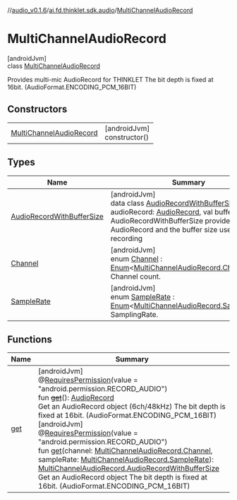 //[audio_v0.1.6](../../../index.md)/[ai.fd.thinklet.sdk.audio](../index.md)/[MultiChannelAudioRecord](index.md)

# MultiChannelAudioRecord

[androidJvm]\
class [MultiChannelAudioRecord](index.md)

Provides multi-mic AudioRecord for THINKLET The bit depth is fixed at 16bit. (AudioFormat.ENCODING_PCM_16BIT)

## Constructors

| | |
|---|---|
| [MultiChannelAudioRecord](-multi-channel-audio-record.md) | [androidJvm]<br>constructor() |

## Types

| Name | Summary |
|---|---|
| [AudioRecordWithBufferSize](-audio-record-with-buffer-size/index.md) | [androidJvm]<br>data class [AudioRecordWithBufferSize](-audio-record-with-buffer-size/index.md)(val audioRecord: [AudioRecord](https://developer.android.com/reference/kotlin/android/media/AudioRecord.html), val bufferSize: [Int](https://kotlinlang.org/api/latest/jvm/stdlib/kotlin/-int/index.html))<br>AudioRecordWithBufferSize provides AudioRecord and the buffer size used for recording |
| [Channel](-channel/index.md) | [androidJvm]<br>enum [Channel](-channel/index.md) : [Enum](https://kotlinlang.org/api/latest/jvm/stdlib/kotlin/-enum/index.html)&lt;[MultiChannelAudioRecord.Channel](-channel/index.md)&gt; <br>Channel count. |
| [SampleRate](-sample-rate/index.md) | [androidJvm]<br>enum [SampleRate](-sample-rate/index.md) : [Enum](https://kotlinlang.org/api/latest/jvm/stdlib/kotlin/-enum/index.html)&lt;[MultiChannelAudioRecord.SampleRate](-sample-rate/index.md)&gt; <br>SamplingRate. |

## Functions

| Name | Summary |
|---|---|
| [get](get.md) | [androidJvm]<br>@[RequiresPermission](https://developer.android.com/reference/kotlin/androidx/annotation/RequiresPermission.html)(value = &quot;android.permission.RECORD_AUDIO&quot;)<br>fun [~~get~~](get.md)(): [AudioRecord](https://developer.android.com/reference/kotlin/android/media/AudioRecord.html)<br>Get an AudioRecord object (6ch/48kHz) The bit depth is fixed at 16bit. (AudioFormat.ENCODING_PCM_16BIT)<br>[androidJvm]<br>@[RequiresPermission](https://developer.android.com/reference/kotlin/androidx/annotation/RequiresPermission.html)(value = &quot;android.permission.RECORD_AUDIO&quot;)<br>fun [get](get.md)(channel: [MultiChannelAudioRecord.Channel](-channel/index.md), sampleRate: [MultiChannelAudioRecord.SampleRate](-sample-rate/index.md)): [MultiChannelAudioRecord.AudioRecordWithBufferSize](-audio-record-with-buffer-size/index.md)<br>Get an AudioRecord object The bit depth is fixed at 16bit. (AudioFormat.ENCODING_PCM_16BIT) |
